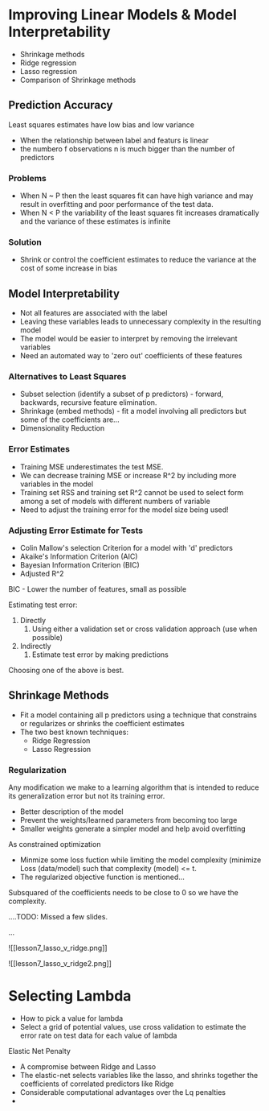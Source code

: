 # Improving Linear Models & Model Interpretability

* Shrinkage methods
* Ridge regression
* Lasso regression
* Comparison of Shrinkage methods

## Prediction Accuracy

Least squares estimates have low bias and low variance
* When the relationship between label and featurs is linear
* the numbero f observations n is much bigger than the number of predictors

### Problems 
* When N ~ P then the least squares fit can have high variance and may result in overfitting and poor performance of the test data.
* When N < P the variability of the least squares fit increases dramatically and the variance of these estimates is infinite

### Solution
 * Shrink or control the coefficient estimates to reduce the variance at the cost of some increase in bias

## Model Interpretability

* Not all features are associated with the label
* Leaving these variables leads to unnecessary complexity in the resulting model
* The model would be easier to interpret by removing the irrelevant variables
* Need an automated way to 'zero out' coefficients of these features

### Alternatives to Least Squares

* Subset selection (identify a subset of p predictors) - forward, backwards, recursive feature elimination.
* Shrinkage (embed methods) - fit a model involving all predictors but some of the coefficients are...
* Dimensionality Reduction

### Error Estimates

* Training MSE underestimates the test MSE.
* We can decrease training MSE or increase R^2 by including more variables in the model
* Training set RSS and training set R^2 cannot be used to select form among a set of models with different numbers of variable
* Need to adjust the training error for the model size being used!

### Adjusting Error Estimate for Tests

* Colin Mallow's selection Criterion for a model with 'd' predictors
* Akaike's Information Criterion (AIC)
* Bayesian Information Criterion (BIC)
* Adjusted R^2

BIC - Lower the number of features, small as possible

Estimating test error:
1. Directly
	1. Using either a validation set or cross validation approach (use when possible)
2. Indirectly
	1. Estimate test error by making predictions

Choosing one of the above is best.

## Shrinkage Methods

* Fit a model containing all p predictors using a technique that constrains or regularizes or shrinks the coefficient estimates
* The two best known techniques:
	* Ridge Regression
	* Lasso Regression
### Regularization

Any modification we make to a learning algorithm that is intended to reduce its generalization error but not its training error.

* Better description of the model
* Prevent the weights/learned parameters from becoming too large
* Smaller weights generate a simpler model and help avoid overfitting

As constrained optimization

* Minmize some loss fuction while limiting the model complexity (minimize Loss (data/model) such  that complexity (model) <= t.
* The regularized objective function is mentioned...

Subsquared of the coefficients needs to be close to 0 so we have the complexity.

....TODO: Missed a few slides.

...

![[lesson7_lasso_v_ridge.png]]

![[lesson7_lasso_v_ridge2.png]]

# Selecting Lambda

* How to pick a value for lambda
* Select a grid of potential values, use cross validation to estimate the error rate on test data for each value of lambda

Elastic Net Penalty
* A compromise between Ridge and Lasso
* The elastic-net selects variables like the lasso, and shrinks together the coefficients of correlated predictors like Ridge
* Considerable computational advantages over the Lq penalties
* 